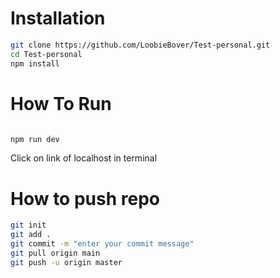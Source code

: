 
# Installation

```bash
git clone https://github.com/LoobieBover/Test-personal.git
cd Test-personal
npm install
```
# How To Run

```bash

npm run dev
```
Click on link of localhost in terminal

# How to push repo

```bash
git init
git add .
git commit -m "enter your commit message"
git pull origin main
git push -u origin master
```
